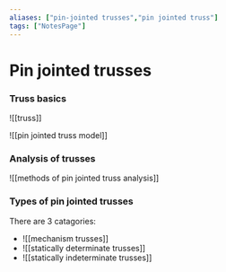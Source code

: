 ```yaml
---
aliases: ["pin-jointed trusses","pin jointed truss"]
tags: ["NotesPage"]
---
```


# Pin jointed trusses

### Truss basics

![[truss]]

![[pin jointed truss model]]

### Analysis of trusses

![[methods of pin jointed truss analysis]]

### Types of pin jointed trusses

There are 3 catagories:
- ![[mechanism trusses]]
- ![[statically determinate trusses]]
- ![[statically indeterminate trusses]]
